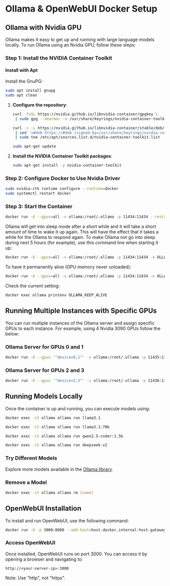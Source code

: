 # Ollama & OpenWebUI Docker Setup

## Ollama with Nvidia GPU

Ollama makes it easy to get up and running with large language models locally.
To run Ollama using an Nvidia GPU, follow these steps:

### Step 1: Install the NVIDIA Container Toolkit

#### Install with Apt

Install the GnuPG:

```bash
sudo apt install gnupg
sudo apt clean
```

1. **Configure the repository**:

    ```bash
    curl -fsSL https://nvidia.github.io/libnvidia-container/gpgkey \
     | sudo gpg --dearmor -o /usr/share/keyrings/nvidia-container-toolkit-keyring.gpg
    ```
    ```bash
    curl -s -L https://nvidia.github.io/libnvidia-container/stable/deb/nvidia-container-toolkit.list \
     | sed 's#deb https://#deb [signed-by=/usr/share/keyrings/nvidia-container-toolkit-keyring.gpg] https://#g' \
     | sudo tee /etc/apt/sources.list.d/nvidia-container-toolkit.list
    ```
    ```bash
    sudo apt-get update
    ```

2. **Install the NVIDIA Container Toolkit packages**:

    ```bash
    sudo apt-get install -y nvidia-container-toolkit
    ```

### Step 2: Configure Docker to Use Nvidia Driver

```bash
sudo nvidia-ctk runtime configure --runtime=docker
sudo systemctl restart docker
```

### Step 3: Start the Container

```bash
docker run -d --gpus=all -v ollama:/root/.ollama -p 11434:11434 --restart always --name ollama ollama/ollama
```

Ollama will get into sleep mode after a short while and it will take a short amount of time to wake it up again. This will have the effect that it takes a while for the Ollama to respond again. To make Ollama not go into sleep during next 5 hours (for example), use this command line when starting it up:

```bash
docker run -d --gpus=all -v ollama:/root/.ollama -p 11434:11434 -e OLLAMA_KEEP_ALIVE=5h --restart always --name ollama ollama/ollama
```

To have it permanently alive (GPU memory never unloaded):

```bash
docker run -d --gpus=all -v ollama:/root/.ollama -p 11434:11434 -e OLLAMA_KEEP_ALIVE=-1 --restart always --name ollama ollama/ollama
```

Check the current setting:

```bash
docker exec ollama printenv OLLAMA_KEEP_ALIVE
```

## Running Multiple Instances with Specific GPUs

You can run multiple instances of the Ollama server and assign specific GPUs to each instance. For example, using 4 Nvidia 3090 GPUs follow the below:

### Ollama Server for GPUs 0 and 1

```bash
docker run -d --gpus '"device=0,1"' -v ollama:/root/.ollama -p 11435:11434 --restart always --name ollama1 --network ollama-network ollama/ollama
```

### Ollama Server for GPUs 2 and 3

```bash
docker run -d --gpus '"device=2,3"' -v ollama:/root/.ollama -p 11436:11434 --restart always --name ollama2 --network ollama-network ollama/ollama
```

## Running Models Locally

Once the container is up and running, you can execute models using:

```bash
docker exec -it ollama ollama run llama3.1
```

```bash
docker exec -it ollama ollama run llama3.1:70b
```

```bash
docker exec -it ollama ollama run qwen2.5-coder:1.5b
```

```bash
docker exec -it ollama ollama run deepseek-v2
```

### Try Different Models

Explore more models available in the [Ollama library](https://github.com/ollama/ollama).

### Remove a Model

```bash
docker exec -it ollama ollama rm [name]
```

## OpenWebUI Installation

To install and run OpenWebUI, use the following command:

```bash
docker run -d -p 3000:8080 --add-host=host.docker.internal:host-gateway -v open-webui:/app/backend/data --name open-webui --restart always ghcr.io/open-webui/open-webui:main
```

### Access OpenWebUI

Once installed, OpenWebUI runs on port 3000. You can access it by opening a browser and navigating to:

```
http://<your-server-ip>:3000
```
Note: Use "http", not "https".
